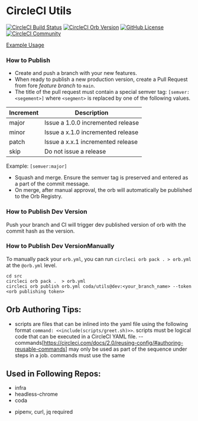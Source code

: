 # CircleCI Utils

[![CircleCI Build Status](https://circleci.com/gh/coda/circleci-utils.svg?style=shield "CircleCI Build Status")](https://circleci.com/gh/coda/circleci-utils) [![CircleCI Orb Version](https://img.shields.io/badge/endpoint.svg?url=https://badges.circleci.io/orb/coda/utils)](https://circleci.com/orbs/registry/orb/coda/utils) [![GitHub License](https://img.shields.io/badge/license-MIT-lightgrey.svg)](https://raw.githubusercontent.com/coda/circleci-utils/main/LICENSE) [![CircleCI Community](https://img.shields.io/badge/community-CircleCI%20Discuss-343434.svg)](https://discuss.circleci.com/c/ecosystem/orbs)

[Example Usage](src/examples/example.yml)

### How to Publish

- Create and push a branch with your new features.
- When ready to publish a new production version, create a Pull Request from fore _feature branch_ to `main`.
- The title of the pull request must contain a special semver tag: `[semver:<segement>]` where `<segment>` is replaced by one of the following values.

| Increment | Description                       |
| --------- | --------------------------------- |
| major     | Issue a 1.0.0 incremented release |
| minor     | Issue a x.1.0 incremented release |
| patch     | Issue a x.x.1 incremented release |
| skip      | Do not issue a release            |

Example: `[semver:major]`

- Squash and merge. Ensure the semver tag is preserved and entered as a part of the commit message.
- On merge, after manual approval, the orb will automatically be published to the Orb Registry.

### How to Publish Dev Version

Push your branch and CI will trigger dev published version of orb with the commit hash as the version.

### How to Publish Dev VersionManually

To manually pack your `orb.yml`, you can run `circleci orb pack . > orb.yml` at the `@orb.yml` level.

```
cd src
circleci orb pack .  > orb.yml
circleci orb publish orb.yml coda/utils@dev:<your_branch_name> --token <orb publishing token>
```

## Orb Authoring Tips:

- scripts are files that can be inlined into the yaml file using the following format `command: <<include(scripts/greet.sh)>>`. scripts must be logical code that can be executed in a CircleCI YAML file.
  -- commands[https://circleci.com/docs/2.0/reusing-config/#authoring-reusable-commands] may only be used as part of the sequence under steps in a job. commands must use the same

## Used in Following Repos:


- infra
- headless-chrome
- coda
* pipenv, curl, jq required